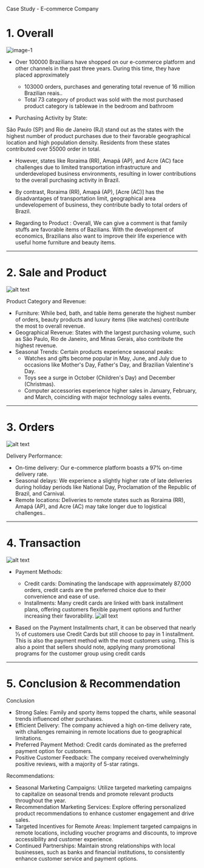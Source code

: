 Case Study - E-commerce Company 


# 1. Overall 

![image-1](https://github.com/MinhTrjeu/E--Commerce-case/assets/102146205/b8d74b85-5ecf-4afa-b47f-2890baba046c)
- Over 100000 Brazilians have shopped on our e-commerce platform and other channels in the past three years. During this time, they have placed approximately 
  - 103000 orders, purchases and generating total revenue of 16 million Brazilian reais..
  - Total 73 category of product was sold with the most purchased product category is tablewae in the bedroom and bathroom
 

- Purchasing Activity by State:

São Paulo (SP) and Rio de Janeiro (RJ) stand out as the states with the highest number of product purchases due to their favorable geographical location and high population density. Residents from these states contributed over 55000 order in total.

- However, states like Roraima (RR), Amapá (AP), and Acre (AC) face challenges due to limited transportation infrastructure and underdeveloped business environments, resulting in lower contributions to the overall purchasing activity in Brazil.

- By contrast, Roraima (RR),  Amapá (AP), [Acre (AC)] has the disadvantages of transportation limit, geographical area undevelopement of business, they contribute badly to total orders of Brazil. 


- Regarding to Product : Overall, We can give a comment is that family stuffs are favorable items of Bazilians. With the development of economics, Brazilians also want to improve their life experience with useful home furniture and beauty items.

---

# 2. Sale and Product

![alt text](image-3.png)

Product Category and Revenue:

- Furniture: While bed, bath, and table items generate the highest number of orders, beauty products and luxury items (like watches) contribute the most to overall revenue.
- Geographical Revenue: States with the largest purchasing volume, such as São Paulo, Rio de Janeiro, and Minas Gerais, also contribute the highest revenue.
- Seasonal Trends: Certain products experience seasonal peaks:
    - Watches and gifts become popular in May, June, and July due to occasions like Mother's Day, Father's Day, and Brazilian Valentine's Day.
    - Toys see a surge in October (Children's Day) and December (Christmas).
    - Computer accessories experience higher sales in January, February, and March, coinciding with major technology sales events.

---

# 3. Orders

![alt text](image-6.png)

Delivery Performance:

- On-time delivery: Our e-commerce platform boasts a 97% on-time delivery rate.
- Seasonal delays: We experience a slightly higher rate of late deliveries during holiday periods like National Day, Proclamation of the Republic of Brazil, and Carnival.
- Remote locations: Deliveries to remote states such as Roraima (RR), Amapá (AP), and Acre (AC) may take longer due to logistical challenges.. 

--- 
# 4. Transaction

![alt text](image-7.png)



- Payment Methods:

    - Credit cards: Dominating the landscape with approximately 87,000 orders, credit cards are the preferred choice due to their convenience and ease of use.
    - Installments: Many credit cards are linked with bank installment plans, offering customers flexible payment options and further increasing their favorability.
  ![all text](image-8.png)

- Based on the Payment Installments chart, it can be observed that nearly ⅓ of customers use Credit Cards but still choose to pay in 1 installment. This is also the payment method with the most customers using. This is also a point that sellers should note, applying many promotional programs for the customer group using credit cards

--- 

# 5. Conclusion & Recommendation


Conclusion

- Strong Sales: Family and sporty items topped the charts, while seasonal trends influenced other purchases.
- Efficient Delivery: The company achieved a high on-time delivery rate, with challenges remaining in remote locations due to geographical limitations.
- Preferred Payment Method: Credit cards dominated as the preferred payment option for customers.
- Positive Customer Feedback: The company received overwhelmingly positive reviews, with a majority of 5-star ratings.

Recommendations:

- Seasonal Marketing Campaigns: Utilize targeted marketing campaigns to capitalize on seasonal trends and promote relevant products throughout the year.
- Recommendation Marketing Services: Explore offering personalized product recommendations to enhance customer engagement and drive sales.
- Targeted Incentives for Remote Areas: Implement targeted campaigns in remote locations, including voucher programs and discounts, to improve accessibility and customer experience.
- Continued Partnerships: Maintain strong relationships with local businesses, such as banks and financial institutions, to consistently enhance customer service and payment options.
